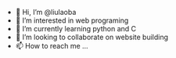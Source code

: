 - 👋 Hi, I’m @liulaoba
- 👀 I’m interested in web programing
- 🌱 I’m currently learning python and C
- 💞️ I’m looking to collaborate on website building
- 📫 How to reach me ...

<!---
liulaoba/liulaoba is a ✨ special ✨ repository because its `README.md` (this file) appears on your GitHub profile.
You can click the Preview link to take a look at your changes.
--->
